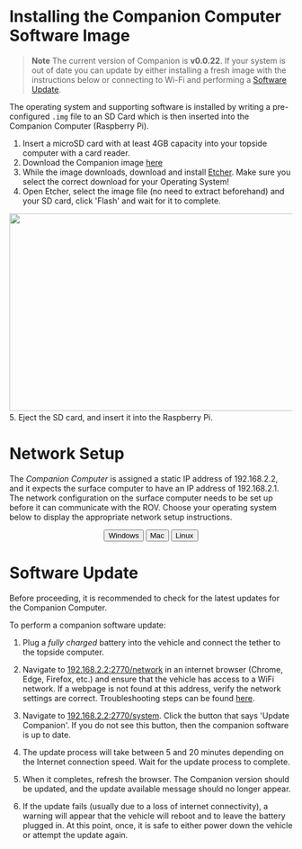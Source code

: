 # Installing the Companion Computer Software Image

>**Note** The current version of Companion is **v0.0.22**. If your system is out of date you can update by either installing a fresh image with the instructions below or connecting to Wi-Fi and performing a [Software Update](http://www.ardusub.com/quick-start/installing-companion.html#software-update).

The operating system and supporting software is installed by writing a pre-configured `.img` file to an SD Card which is then inserted into the Companion Computer (Raspberry Pi). 

1. Insert a microSD card with at least 4GB capacity into your topside computer with a card reader.
2. Download the Companion image [here](https://s3.amazonaws.com/downloads.bluerobotics.com/Pi/stable/ardusub-raspbian.img.zip)
3. While the image downloads, download and install [Etcher](https://etcher.io/). Make sure you select the correct download for your Operating System!
4. Open Etcher, select the image file (no need to extract beforehand) and your SD card, click 'Flash' and wait for it to complete.
<img src="/images/etcher.png" width="690" height="351">
5. Eject the SD card, and insert it into the Raspberry Pi.

# Network Setup

The *Companion Computer* is assigned a static IP address of 192.168.2.2, and it expects the surface computer to have an IP address of 192.168.2.1. The network configuration on the surface computer needs to be set up before it can communicate with the ROV. Choose your operating system below to display the appropriate network setup instructions.

<div align="center">
	<div style="display:inline-block" >
	<button type="button" onclick="{ document.getElementById('windowsDiv').style.display = 'block'; document.getElementById('macDiv').style.display = 'none'; document.getElementById('linuxDiv').style.display = 'none'; }">Windows</a>
	</div>
	<div style="display:inline-block">
	<button type="button" class="btn btn-primary" onclick="{ document.getElementById('macDiv').style.display = 'block'; document.getElementById('windowsDiv').style.display = 'none'; document.getElementById('linuxDiv').style.display = 'none'; }">Mac</a>
	</div>
	<div style="display:inline-block">
	<button type="button" class="btn btn-primary" onclick="{ document.getElementById('linuxDiv').style.display = 'block'; document.getElementById('macDiv').style.display = 'none'; document.getElementById('windowsDiv').style.display = 'none'; }">Linux</a>
	</div>
</div>
<div id="windowsDiv" style="display:none">

	<h1 id="windows">Windows 10</h1>
	<ol>
	<li><p>Go to <em>Control Panel</em> &gt; <em>Network and Sharing Center</em> and then choose &quot;Change adapter settings&quot;.</p>
	<p> <img src="../images/windows-setup/network-and-sharing-center-annotated.png" class="img-responsive img-center" style="max-width:800px"></p>
	</li>
	<li><p>Right click on the Ethernet adapter, then choose <em>Properties</em>.</p>
	<p> <img src="../images/windows-setup/network-connections-annotated.png" class="img-responsive img-center" style="max-width:800px"></p>
	</li>
	<li><p>In the properties dialog, choose <em>Internet Protocol Version 4 (TCP/IPv4)</em>, then click <em>Properties</em>.</p>
	<p> <img src="../images/windows-setup/internet-protocol-version-4-annotated.png" class="img-responsive img-center" style="max-width:800px"></p>
	</li>
	<li><p>Select &quot;Use the following IP address&quot; And enter 192.168.2.1 for the IP address and 255.255.255.0 for the Subnet mask. Then select OK.</p>
	<p> <img src="../images/windows-setup/static-ip-annotated.png" class="img-responsive img-center" style="max-width:800px"></p>
	</li>
	</ol>
	<p><strong>Firewall</strong></p>
	<ol>
	<li><p>Go to <em>Control Panel</em> &gt; <em>Windows Firewall</em> and then select &quot;Allow an app or feature through Windows Firewall&quot;.</p>
	</li>
	<li><p>Select &quot;Change Settings&quot; and then select &quot;Open source ground control app provided by QGroundControl dev team&quot; or &quot;QGroundControl&quot;.</p>
	<p> <img src="../images/windows-setup/windows-firewall-annotated.png" class="img-responsive img-center" style="max-width:800px"></p>
	</li>
	</ol>

</div>
<div id="macDiv" style="display:none">

	<h1 id="mac">Mac</h1>
	<ol>
	<li><p>Go to <em>System Preferences</em> &gt; <em>Network</em></p>
	</li>
	<li><p>If your computer has an Ethernet port, select Ethernet from the options on the left side. If you had to get a USB to Ethernet adapter, plug it in now then select it.</p>
	</li>
	<li><p>Select the dropdown next to &quot;Configure IPv4&quot; and then select &quot;Manually&quot;</p>
	</li>
	<li><p>Enter 192.168.2.1 for the IP Address and 255.255.255.0 for the Subnet Mask and then select apply.</p>
	<p> <img src="../images/mac-setup/mac-network-settings-annotated.png" class="img-responsive img-center" style="max-width:800px"></p>
	</li>
	</ol>

</div>
<div id="linuxDiv" style="display:none">

	<h1 id="linux">Linux (Ubuntu 16.04)</h1>
	<ol>
	<li><p>Click the Network Icon in the toolbar at the top of the screen, and click &quot;Edit Connections...&quot;</p>
	<p> <img src="../images/linux-setup/LinuxStep1.png" class="img-responsive img-center" style="max-width:800px"></p>
	</li>
	<li><p>Click &quot;Add&quot;</p>
	<p> <img src="../images/linux-setup/LinuxStep2.png" class="img-responsive img-center" style="max-width:800px"></p>
	</li>
	<li><p>Select &quot;Ethernet&quot; for the connection type and click &quot;Create...&quot;</p>
	<p> <img src="../images/linux-setup/LinuxStep3.png" class="img-responsive img-center" style="max-width:800px"></p>
	</li>
	<li><p>From the &quot;Device MAC Address&quot; dropdown, select the ethernet interface you want to use. If you are using the built in ethernet card on your computer, there will be only one choice. If you are using a USB to Ethernet adapter, find out which interface corresponds to the adapter by looking at the options before and after plugging the adapter into the computer.</p>
	<p> <img src="../images/linux-setup/LinuxStep4.png" class="img-responsive img-center" style="max-width:800px"></p>
	</li>
	<li><p>Click the &quot;IPv4 Settings&quot; tab, and from the &quot;Method&quot; dropdown menu, select &quot;Manual&quot;. Click &quot;Add&quot;, and enter 192.168.2.1 for the Address, 255.255.255.0 for the Netmask and 0.0.0.0 for the Gateway. Click &quot;Save...&quot; to complete the setup.</p>
	<p> <img src="../images/linux-setup/LinuxStep5.png" class="img-responsive img-center" style="max-width:800px"></p>
	</li>
	</ol>

	<h1 id="linux">Linux (Ubuntu 18.04)</h1>
	<ol>
	<li><p>Click on the Wifi icon in the toolbar at the top of the screen. Ubuntu 18.04 saves the profiles of every connection you make. If the pi is connected to the computer via USB to Ethernet convertor, click on &quot;Ethernet Connecting&quot;/&quot;USB Ethernet Connecting.&quot; If the pi is connected to the computer directly via an Ethernet Cable, click on &quot;Wired Connecting&quot;/&quot;PCI Ethernet Connecting.&quot; From the drop-down menu, select &quot;Wired Settings&quot;</p>
	<p> <img src="../images/linux-setup/18.04(1).png" class="img-responsive img-center" style="max-width:400px"></p>
	<p> <img src="../images/linux-setup/18.04(2).png" class="img-responsive img-center" style="max-width:400px"></p>
	</li>
	<li><p>Click on the gear icon next to your connection type.</p>
	<p> <img src="../images/linux-setup/18.04(3).png" class="img-responsive img-center" style="max-width:800px"></p>
	</li>
	<li><p>Go to the &quot;IPv4&quot; tab for the connection type. Select IPv4 Method as &quot;Manual&quot; and enter the address information as shown in the figure. Click &quot;Apply&quot; to complete the setup.</p>
	<p> <img src="../images/linux-setup/18.04(4).png" class="img-responsive img-center" style="max-width:800px"></p>
	<p> <img src="../images/linux-setup/18.04(5).png" class="img-responsive img-center" style="max-width:800px"></p>
	</li>
	</ol>

</div>

# Software Update

Before proceeding, it is recommended to check for the latest updates for the Companion Computer.

To perform a companion software update:

1. Plug a *fully charged* battery into the vehicle and connect the tether to the topside computer.

2. Navigate to [192.168.2.2:2770/network](http://192.168.2.2:2770/network) in an internet browser (Chrome, Edge, Firefox, etc.) and ensure that the vehicle has access to a WiFi network. If a webpage is not found at this address, verify the network settings are correct. Troubleshooting steps can be found [here](/reference/troubleshooting.md).

3. Navigate to [192.168.2.2:2770/system](http://192.168.2.2:2770/system). Click the button that says 'Update Companion'. If you do not see this button, then the companion software is up to date.

4. The update process will take between 5 and 20 minutes depending on the Internet connection speed. Wait for the update process to complete.

5. When it completes, refresh the browser. The Companion version should be updated, and the update available message should no longer appear.

6. If the update fails (usually due to a loss of internet connectivity), a warning will appear that the vehicle will reboot and to leave the battery plugged in. At this point, once, it is safe to either power down the vehicle or attempt the update again.
